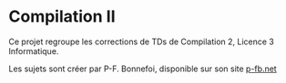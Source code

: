 Compilation II
=============

Ce projet regroupe les corrections de TDs de Compilation 2, Licence 3 Informatique.

Les sujets sont créer par P-F. Bonnefoi, disponible sur son site [p-fb.net](http://p-fb.net)

